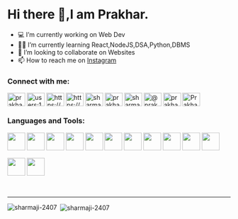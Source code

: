
# Hi there 👋,I am Prakhar.

- 💻 I’m currently working on Web Dev
- 👨‍💻 I’m currently learning React,NodeJS,DSA,Python,DBMS	
- 👯 I’m looking to collaborate on Websites
- 📫 How to reach me on [Instagram](https://www.instagram.com/sharmaji_2407_/?hl=en)

<p align="center">
<h3 align="left">Connect with me:</h3>

<a href="https://www.linkedin.com/in/prakhar-sharma-366687127/" target="_blank"><img align="center" src="https://cdn.jsdelivr.net/npm/simple-icons@3.0.1/icons/linkedin.svg" alt="prakhar-sharma-366687127" height="30" width="40" /></a>
<a href="https://stackoverflow.com/users/14484067/prakhar-sharma" target="_blank"><img align="center" src="https://cdn.jsdelivr.net/npm/simple-icons@3.0.1/icons/stackoverflow.svg" alt="users:144840677" height="30" width="40" /></a>
<a href="https://www.facebook.com/prakhar.sharma.2407/" target="_blank"><img align="center" src="https://cdn.jsdelivr.net/npm/simple-icons@3.0.1/icons/facebook.svg" alt="https://www.facebook.com/prakhar.sharma.2407" height="30" width="40" /></a>
<a href="https://www.instagram.com/sharmaji_2407_/" target="_blank"><img align="center" src="https://cdn.jsdelivr.net/npm/simple-icons@3.0.1/icons/instagram.svg" alt="https://www.instagram.com/sharmaji_2407_/" height="30" width="40" /></a>
<a href="https://www.codechef.com/users/sharmaji_2407" target="_blank"><img align="center" src="https://cdn.jsdelivr.net/npm/simple-icons@3.1.0/icons/codechef.svg" alt="sharmaji_2407" height="30" width="40" /></a>
<a href="https://www.hackerrank.com/prakharksharma" target="_blank"><img align="center" src="https://cdn.jsdelivr.net/npm/simple-icons@3.0.1/icons/hackerrank.svg" alt="prakharksharma" height="30" width="40" /></a>
<a href="https://leetcode.com/sharmaji-2407/" target="_blank"><img align="center" src="https://cdn.jsdelivr.net/npm/simple-icons@3.0.1/icons/leetcode.svg" alt="sharmaji-2407" height="30" width="40" /></a>
<a href="https://www.hackerearth.com/@prakhar616" target="_blank"><img align="center" src="https://cdn.jsdelivr.net/npm/simple-icons@3.0.1/icons/hackerearth.svg" alt="@prakhar616" height="30" width="40" /></a>
<a href="https://auth.geeksforgeeks.org/user/prakharksharma/profile" target="_blank"><img align="center" src="https://cdn.jsdelivr.net/npm/simple-icons@3.0.1/icons/geeksforgeeks.svg" alt="prakharksharma/profile" height="30" width="40" /></a>
<a href="https://dev.to/sharmaji2407">
  <img align="center" src="https://d2fltix0v2e0sb.cloudfront.net/dev-badge.svg" alt="Prakhar's DEV Profile" height="30" width="40">
</a>
</p>

<h3 align="left">Languages and Tools:</h3>
<p align="left"> 
<a style="text-decoration: none; font-family: 'Lucida Sans', 'Lucida Sans Regular', 'Lucida Grande', 'Lucida Sans Unicode', Geneva, Verdana, sans-serif; color: rgb(70, 6, 70);" href="https://reactjs.org/" target="_blank"><img src="https://cdn.jsdelivr.net/gh/devicons/devicon/icons/react/react-original-wordmark.svg" width="40px" />
</a> 
<a style="text-decoration: none; font-family: 'Lucida Sans', 'Lucida Sans Regular', 'Lucida Grande', 'Lucida Sans Unicode', Geneva, Verdana, sans-serif; color: rgb(70, 6, 70);" href="https://www.w3.org/html/" target="_blank"><img src="https://cdn.jsdelivr.net/gh/devicons/devicon/icons/html5/html5-plain-wordmark.svg" width="40px"/>
</a>
<a style="text-decoration: none; font-family: 'Lucida Sans', 'Lucida Sans Regular', 'Lucida Grande', 'Lucida Sans Unicode', Geneva, Verdana, sans-serif; color: rgb(70, 6, 70);" href="https://www.w3schools.com/css/" target="_blank"><img src="https://cdn.jsdelivr.net/gh/devicons/devicon/icons/css3/css3-plain-wordmark.svg" width="40px"/>
</a>
<a style="text-decoration: none; font-family: 'Lucida Sans', 'Lucida Sans Regular', 'Lucida Grande', 'Lucida Sans Unicode', Geneva, Verdana, sans-serif; color: rgb(70, 6, 70);" href="https://developer.mozilla.org/en-US/docs/Web/JavaScript" target="_blank"><img src="https://cdn.jsdelivr.net/gh/devicons/devicon/icons/javascript/javascript-original.svg" width="40px"/>
</a>
<a style="text-decoration: none; font-family: 'Lucida Sans', 'Lucida Sans Regular', 'Lucida Grande', 'Lucida Sans Unicode', Geneva, Verdana, sans-serif; color: rgb(70, 6, 70);" href="https://getbootstrap.com" target="_blank"><img src="https://cdn.jsdelivr.net/gh/devicons/devicon/icons/bootstrap/bootstrap-plain-wordmark.svg" width="40px"/>
</a>
<a style="text-decoration: none; font-family: 'Lucida Sans', 'Lucida Sans Regular', 'Lucida Grande', 'Lucida Sans Unicode', Geneva, Verdana, sans-serif; color: rgb(70, 6, 70);" href="https://www.djangoproject.com/" target="_blank"><img src="https://cdn.jsdelivr.net/gh/devicons/devicon/icons/django/django-plain.svg" width="40px"/>
</a>
<a style="text-decoration: none; font-family: 'Lucida Sans', 'Lucida Sans Regular', 'Lucida Grande', 'Lucida Sans Unicode', Geneva, Verdana, sans-serif; color: rgb(70, 6, 70);" href="https://www.python.org" target="_blank"><img src="https://cdn.jsdelivr.net/gh/devicons/devicon/icons/python/python-original.svg" width="40px"/>
</a> 
<a style="text-decoration: none; font-family: 'Lucida Sans', 'Lucida Sans Regular', 'Lucida Grande', 'Lucida Sans Unicode', Geneva, Verdana, sans-serif; color: rgb(70, 6, 70);" href="https://expressjs.com" target="_blank"><img src="https://cdn.jsdelivr.net/gh/devicons/devicon/icons/express/express-original-wordmark.svg" width="40px"/>
</a>
<a style="text-decoration: none; font-family: 'Lucida Sans', 'Lucida Sans Regular', 'Lucida Grande', 'Lucida Sans Unicode', Geneva, Verdana, sans-serif; color: rgb(70, 6, 70);" href="https://nodejs.org" target="_blank"><img src="https://cdn.jsdelivr.net/gh/devicons/devicon/icons/nodejs/nodejs-plain.svg" width="40px"/>
</a>
<a style="text-decoration: none; font-family: 'Lucida Sans', 'Lucida Sans Regular', 'Lucida Grande', 'Lucida Sans Unicode', Geneva, Verdana, sans-serif; color: rgb(70, 6, 70);" href="https://www.mongodb.com/" target="_blank"><img src="https://cdn.jsdelivr.net/gh/devicons/devicon/icons/mongodb/mongodb-plain-wordmark.svg" width="40px"/>
</a> 
<a style="text-decoration: none; font-family: 'Lucida Sans', 'Lucida Sans Regular', 'Lucida Grande', 'Lucida Sans Unicode', Geneva, Verdana, sans-serif; color: rgb(70, 6, 70);" href="https://www.mysql.com/" target="_blank"><img src="https://cdn.jsdelivr.net/gh/devicons/devicon/icons/mysql/mysql-plain-wordmark.svg" width="40px"/>
</a> 

<a style="text-decoration: none; font-family: 'Lucida Sans', 'Lucida Sans Regular', 'Lucida Grande', 'Lucida Sans Unicode', Geneva, Verdana, sans-serif; color: rgb(70, 6, 70);" href="https://www.cprogramming.com/" target="_blank"><img src="https://cdn.jsdelivr.net/gh/devicons/devicon/icons/c/c-plain.svg" width="40px"/>
</a> 
<a style="text-decoration: none; font-family: 'Lucida Sans', 'Lucida Sans Regular', 'Lucida Grande', 'Lucida Sans Unicode', Geneva, Verdana, sans-serif; color: rgb(70, 6, 70);" href="https://www.w3schools.com/cpp/" target="_blank"><img src="https://cdn.jsdelivr.net/gh/devicons/devicon/icons/cplusplus/cplusplus-plain.svg" width="40px" />
</a>

</p><br><hr>
<p><img align="left" src="https://github-readme-stats.vercel.app/api/top-langs/?username=sharmaji-2407&layout=compact&theme=dracula" alt="sharmaji-2407" /></p>
<p>&nbsp;<img align="center" src="https://github-readme-stats.vercel.app/api?username=sharmaji-2407&show_icons=true&theme=dracula" alt="sharmaji-2407" /></p>
